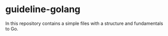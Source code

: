 # guideline-golang
In this repository contains a simple files with a structure and fundamentals to Go. 
